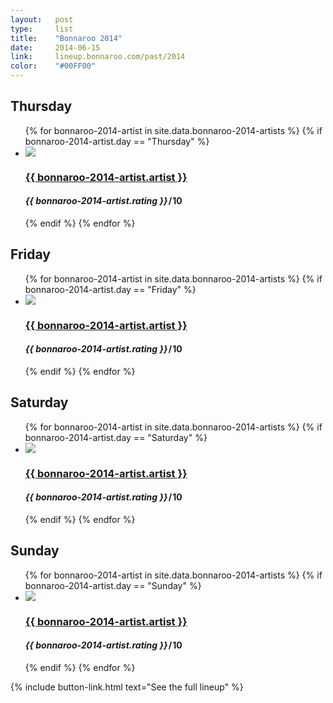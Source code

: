 ```yaml
---
layout:   post
type:     list
title:    "Bonnaroo 2014"
date:     2014-06-15
link:     lineup.bonnaroo.com/past/2014
color:    "#00FF00"
---
```


## Thursday

<ul class="list post-list list-photo-circle">
  {% for bonnaroo-2014-artist in site.data.bonnaroo-2014-artists  %}
  {% if bonnaroo-2014-artist.day == "Thursday" %}
  <li class="list-item">
    <div class="list-row">
      <a href="{{ bonnaroo-2014-artist.link }}">
        <img src="/img/{{ page.title | slugify }}/{{ bonnaroo-2014-artist.artist | slugify }}.jpg" class="list-image">
      </a>
      <a href="{{ bonnaroo-2014-artist.link }}">
        <h3 class="list-title">{{ bonnaroo-2014-artist.artist }}</h3>
      </a>
      <h4 class="list-detail"><em>{{ bonnaroo-2014-artist.rating }}</em>&#8202;/&#8202;10</h4>
    </div>
  </li>
  {% endif %}
  {% endfor %}
</ul>

## Friday

<ul class="list post-list list-photo-circle">
  {% for bonnaroo-2014-artist in site.data.bonnaroo-2014-artists  %}
  {% if bonnaroo-2014-artist.day == "Friday" %}
  <li class="list-item">
    <div class="list-row">
      <a href="{{ bonnaroo-2014-artist.link }}">
        <img src="/img/{{ page.title | slugify }}/{{ bonnaroo-2014-artist.artist | slugify }}.jpg" class="list-image">
      </a>
      <a href="{{ bonnaroo-2014-artist.link }}">
        <h3 class="list-title">{{ bonnaroo-2014-artist.artist }}</h3>
      </a>
      <h4 class="list-detail"><em>{{ bonnaroo-2014-artist.rating }}</em>&#8202;/&#8202;10</h4>
    </div>
  </li>
  {% endif %}
  {% endfor %}
</ul>

## Saturday

<ul class="list post-list list-photo-circle">
  {% for bonnaroo-2014-artist in site.data.bonnaroo-2014-artists  %}
  {% if bonnaroo-2014-artist.day == "Saturday" %}
  <li class="list-item">
    <div class="list-row">
      <a href="{{ bonnaroo-2014-artist.link }}">
        <img src="/img/{{ page.title | slugify }}/{{ bonnaroo-2014-artist.artist | slugify }}.jpg" class="list-image">
      </a>
      <a href="{{ bonnaroo-2014-artist.link }}">
        <h3 class="list-title">{{ bonnaroo-2014-artist.artist }}</h3>
      </a>
      <h4 class="list-detail"><em>{{ bonnaroo-2014-artist.rating }}</em>&#8202;/&#8202;10</h4>
    </div>
  </li>
  {% endif %}
  {% endfor %}
</ul>

## Sunday

<ul class="list post-list list-photo-circle">
  {% for bonnaroo-2014-artist in site.data.bonnaroo-2014-artists  %}
  {% if bonnaroo-2014-artist.day == "Sunday" %}
  <li class="list-item">
    <div class="list-row">
      <a href="{{ bonnaroo-2014-artist.link }}">
        <img src="/img/{{ page.title | slugify }}/{{ bonnaroo-2014-artist.artist | slugify }}.jpg" class="list-image">
      </a>
      <a href="{{ bonnaroo-2014-artist.link }}">
        <h3 class="list-title">{{ bonnaroo-2014-artist.artist }}</h3>
      </a>
      <h4 class="list-detail"><em>{{ bonnaroo-2014-artist.rating }}</em>&#8202;/&#8202;10</h4>
    </div>
  </li>
  {% endif %}
  {% endfor %}
</ul>

{% include button-link.html text="See the full lineup" %}
